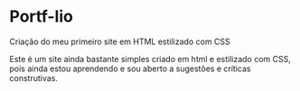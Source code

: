 # Portf-lio
Criação do meu primeiro site em HTML estilizado com CSS

Este é um site ainda bastante simples criado em html e estilizado com CSS, pois ainda estou aprendendo e sou aberto a sugestões e críticas construtivas. 
